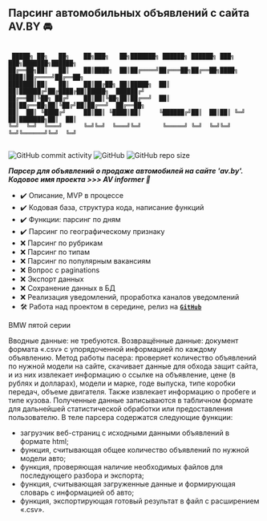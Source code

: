 ## Парсинг автомобильных объявлений с сайта AV.BY :oncoming_automobile:

```

 █████╗ ██╗   ██╗    ██╗███╗   ██╗███████╗ ██████╗ ██████╗ ███╗   ███╗███████╗██████╗ 
██╔══██╗██║   ██║    ██║████╗  ██║██╔════╝██╔═══██╗██╔══██╗████╗ ████║██╔════╝██╔══██╗
███████║██║   ██║    ██║██╔██╗ ██║█████╗  ██║   ██║██████╔╝██╔████╔██║█████╗  ██████╔╝
██╔══██║╚██╗ ██╔╝    ██║██║╚██╗██║██╔══╝  ██║   ██║██╔══██╗██║╚██╔╝██║██╔══╝  ██╔══██╗
██║  ██║ ╚████╔╝     ██║██║ ╚████║██║     ╚██████╔╝██║  ██║██║ ╚═╝ ██║███████╗██║  ██║
╚═╝  ╚═╝  ╚═══╝      ╚═╝╚═╝  ╚═══╝╚═╝      ╚═════╝ ╚═╝  ╚═╝╚═╝     ╚═╝╚══════╝╚═╝  ╚═╝
                                                                 
```

![GitHub commit activity](https://img.shields.io/github/commit-activity/w/Alba3k/av-parser?style=for-the-badge)
![GitHub](https://img.shields.io/github/license/Alba3k/av-parser?style=for-the-badge)
![GitHub repo size](https://img.shields.io/github/repo-size/Alba3k/av-parser?style=for-the-badge)


***Парсер для объявлений о продаже автомобилей на сайте 'av.by'. Кодовое имя проекта >>> AV informer :pushpin:***
- :heavy_check_mark: Описание, MVP в процессе
- :heavy_check_mark: Кодовая база, структура кода, написание функций 
- :heavy_check_mark: Функции: парсинг по дням 
- :heavy_check_mark: Парсинг по географическому признаку 
- :x: Парсинг по рубрикам
- :x: Парсинг по типам
- :x: Парсинг по популярным вакансиям
- :x: Вопрос с paginations
- :x: Экспорт данных
- :x: Сохранение данных в БД
- :x: Реализация уведомлений, проработка каналов уведомлений
- :hammer_and_wrench: Работа над проектом в середине, релиз на <code>[**GitHub**](https://github.com/Alba3k/belmeta-parser)</code>

BMW пятой серии

Вводные данные: не требуются. 
Возвращённые данные: документ формата «.csv» с упорядоченной информацией по каждому объявлению. 
Метод работы пасера: проверяет количество объявлений по нужной модели на сайте, скачивает данные для обхода защит сайта, и из них извлекает информацию о ссылке на объявление, цене (в рублях и долларах), модели и марке, годе выпуска, типе коробки передач, объеме двигателя. Также извлекает информацию о пробеге и типе кузова. Полученные данные записываются в табличном формате для дальнейшей статистической обработки или предоставления пользователю.
В теле парсера содержатся следующие функции: 
- загрузчик веб-страниц с исходными данными объявлений в формате html;
- функция, считывающая общее количество объявлений по нужной модели авто;
- функция, проверяющая наличие необходимых файлов для последующего разбора и экспорта;
- функция, считывающая загруженные данные и формирующая словарь с информацией об авто;
- функция, экспортирующая готовый результат в файл с расширением «.csv».